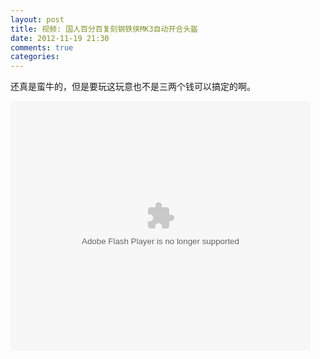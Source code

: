 ```yaml
---
layout: post
title: 视频: 国人百分百复刻钢铁侠MK3自动开合头盔
date: 2012-11-19 21:30
comments: true
categories: 
---
```


还真是蛮牛的，但是要玩这玩意也不是三两个钱可以搞定的啊。

<embed src="http://player.youku.com/player.php/sid/XNDc2MDAzMDg0/v.swf" allowFullScreen="true" quality="high" width="480" height="400" align="middle" allowScriptAccess="always" type="application/x-shockwave-flash"></embed>